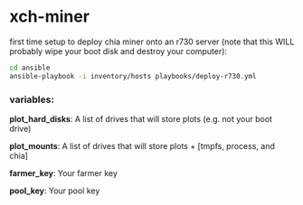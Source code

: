 # xch-miner

first time setup to deploy chia miner onto an r730 server (note that this WILL probably wipe your boot disk and destroy your computer):

```bash
cd ansible
ansible-playbook -i inventory/hosts playbooks/deploy-r730.yml
```

### variables:

**plot_hard_disks**: A list of drives that will store plots (e.g. not your boot drive)

**plot_mounts**: A list of drives that will store plots + [tmpfs, process, and chia]

**farmer_key**: Your farmer key

**pool_key**: Your pool key

